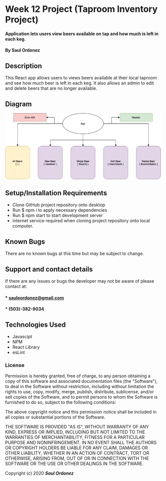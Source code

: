 # Week 12 Project (Taproom Inventory Project)

#### Application lets users view beers available on tap and how much is left in each keg.

#### By **Saul Ordonez**

## Description

This React app allows users to views beers available at their local taproom and see how much beer is left in each keg. It also allows an admin to edit and delete beers that are no longer available.

## Diagram

![Taproom Diagram](taproom_diagram.jpg)

## Setup/Installation Requirements

* Clone GitHub project repository onto desktop
* Run $ npm i to apply necessary dependencies
* Run $ npm start to start development server
* internet service required when cloning project repository onto local computer.

## Known Bugs

There are no known bugs at this time but may be subject to change.

## Support and contact details

If there are any issues or bugs the developer may not be aware of please contact at:

#### * sauleordonez@gmail.com
#### * (503)-382-9034

## Technologies Used

* Javascipt
* NPM
* React Library
* esLint

### License

Permission is hereby granted, free of charge, to any person obtaining a copy
of this software and associated documentation files (the "Software"), to deal
in the Software without restriction, including without limitation the rights
to use, copy, modify, merge, publish, distribute, sublicense, and/or sell
copies of the Software, and to permit persons to whom the Software is
furnished to do so, subject to the following conditions:

The above copyright notice and this permission notice shall be included in all
copies or substantial portions of the Software.

THE SOFTWARE IS PROVIDED "AS IS", WITHOUT WARRANTY OF ANY KIND, EXPRESS OR
IMPLIED, INCLUDING BUT NOT LIMITED TO THE WARRANTIES OF MERCHANTABILITY,
FITNESS FOR A PARTICULAR PURPOSE AND NONINFRINGEMENT. IN NO EVENT SHALL THE
AUTHORS OR COPYRIGHT HOLDERS BE LIABLE FOR ANY CLAIM, DAMAGES OR OTHER
LIABILITY, WHETHER IN AN ACTION OF CONTRACT, TORT OR OTHERWISE, ARISING FROM,
OUT OF OR IN CONNECTION WITH THE SOFTWARE OR THE USE OR OTHER DEALINGS IN THE
SOFTWARE.

Copyright (c) 2020 **_Saul Ordonez_**
